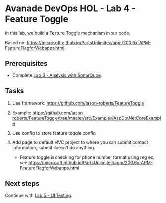 # Avanade DevOps HOL - Lab 4 - Feature Toggle

In this lab, we build a Feature Toggle mechanism in our code.

Based on: https://microsoft.github.io/PartsUnlimited/apm/200.6x-APM-FeatureFlagforWebapps.html

## Prerequisites

- Complete [Lab 3 - Analysis with SonarQube](lab-3-analysis-with-sonarqube.md).

## Tasks

1. Use framework: https://github.com/jason-roberts/FeatureToggle

1. Example: https://github.com/jason-roberts/FeatureToggle/tree/master/src/Examples/AspDotNetCoreExample

1. Use config to store feature toggle config

1. Add page to default MVC project to where you can submit contact information, submit doesn’t do anything.
   - Feature toggle is checking for phone number format using reg ex, see https://microsoft.github.io/PartsUnlimited/apm/200.6x-APM-FeatureFlagforWebapps.html

## Next steps

Continue with [Lab 5 - UI Testing](lab-5-ui-testing.md).